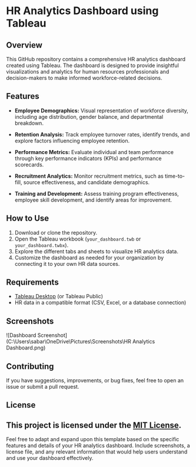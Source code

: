 # HR Analytics Dashboard using Tableau

## Overview
This GitHub repository contains a comprehensive HR analytics dashboard created using Tableau. The dashboard is designed to provide insightful visualizations and analytics for human resources professionals and decision-makers to make informed workforce-related decisions.

## Features
- **Employee Demographics:** Visual representation of workforce diversity, including age distribution, gender balance, and departmental breakdown.
  
- **Retention Analysis:** Track employee turnover rates, identify trends, and explore factors influencing employee retention.

- **Performance Metrics:** Evaluate individual and team performance through key performance indicators (KPIs) and performance scorecards.

- **Recruitment Analytics:** Monitor recruitment metrics, such as time-to-fill, source effectiveness, and candidate demographics.

- **Training and Development:** Assess training program effectiveness, employee skill development, and identify areas for improvement.

## How to Use
1. Download or clone the repository.
2. Open the Tableau workbook (`your_dashboard.twb` or `your_dashboard.twbx`).
3. Explore the different tabs and sheets to visualize HR analytics data.
4. Customize the dashboard as needed for your organization by connecting it to your own HR data sources.

## Requirements
- [Tableau Desktop](https://www.tableau.com/products/desktop) (or Tableau Public)
- HR data in a compatible format (CSV, Excel, or a database connection)

## Screenshots
![Dashboard Screenshot](C:\Users\sabar\OneDrive\Pictures\Screenshots\HR Analytics Dashboard.png)

## Contributing
If you have suggestions, improvements, or bug fixes, feel free to open an issue or submit a pull request.
## License
This project is licensed under the [MIT License](LICENSE).
---
Feel free to adapt and expand upon this template based on the specific features and details of your HR analytics dashboard. Include screenshots, a license file, and any relevant information that would help users understand and use your dashboard effectively.
